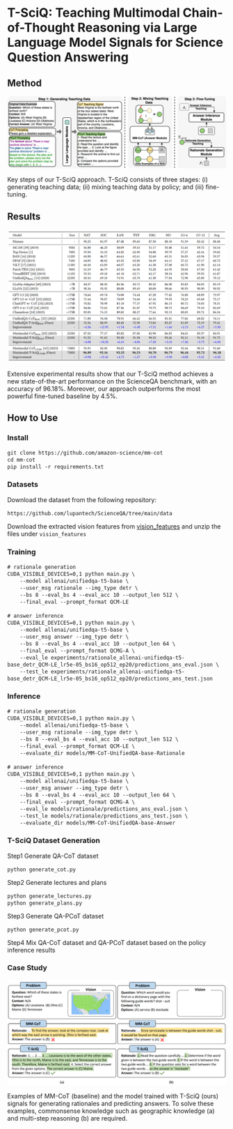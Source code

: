 # T-SciQ: Teaching Multimodal Chain-of-Thought Reasoning via Large Language Model Signals for Science Question Answering

## Method

![](figures/method.jpg)

Key steps of our T-SciQ approach. T-SciQ consists of three stages: (i) generating teaching data; (ii) mixing teaching data by policy; and (iii) fine-tuning.

## Results

![](figures/results.png)

Extensive experimental results show that our T-SciQ method achieves a new state-of-the-art performance on the ScienceQA benchmark, with an accuracy of 96.18\%. Moreover, our approach outperforms the most powerful fine-tuned baseline by 4.5\%.

## How to Use

### Install

```
git clone https://github.com/amazon-science/mm-cot
cd mm-cot
pip install -r requirements.txt
```

### Datasets

Download the dataset from the following repository:

```
https://github.com/lupantech/ScienceQA/tree/main/data
```

Download the extracted vision features from [vision_features](https://drive.google.com/file/d/13B0hc_F_45-UlqPLKSgRz-ALtFQ8kIJr/view?usp=share_link) and unzip the files under `vision_features`

### Training

```
# rationale generation
CUDA_VISIBLE_DEVICES=0,1 python main.py \
    --model allenai/unifiedqa-t5-base \
    --user_msg rationale --img_type detr \
    --bs 8 --eval_bs 4 --eval_acc 10 --output_len 512 \
    --final_eval --prompt_format QCM-LE

# answer inference
CUDA_VISIBLE_DEVICES=0,1 python main.py \
    --model allenai/unifiedqa-t5-base \
    --user_msg answer --img_type detr \
    --bs 8 --eval_bs 4 --eval_acc 10 --output_len 64 \
    --final_eval --prompt_format QCMG-A \
    --eval_le experiments/rationale_allenai-unifiedqa-t5-base_detr_QCM-LE_lr5e-05_bs16_op512_ep20/predictions_ans_eval.json \
    --test_le experiments/rationale_allenai-unifiedqa-t5-base_detr_QCM-LE_lr5e-05_bs16_op512_ep20/predictions_ans_test.json
```

### Inference

```
# rationale generation
CUDA_VISIBLE_DEVICES=0,1 python main.py \
    --model allenai/unifiedqa-t5-base \
    --user_msg rationale --img_type detr \
    --bs 8 --eval_bs 4 --eval_acc 10 --output_len 512 \
    --final_eval --prompt_format QCM-LE \
    --evaluate_dir models/MM-CoT-UnifiedQA-base-Rationale

# answer inference
CUDA_VISIBLE_DEVICES=0,1 python main.py \
    --model allenai/unifiedqa-t5-base \
    --user_msg answer --img_type detr \
    --bs 8 --eval_bs 4 --eval_acc 10 --output_len 64 \
    --final_eval --prompt_format QCMG-A \
    --eval_le models/rationale/predictions_ans_eval.json \
    --test_le models/rationale/predictions_ans_test.json \
    --evaluate_dir models/MM-CoT-UnifiedQA-base-Answer
```

### T-SciQ Dataset Generation

Step1 Generate QA-CoT dataset

```
python generate_cot.py
```

Step2 Generate lectures and plans

```
python generate_lectures.py
python generate_plans.py
```

Step3 Generate QA-PCoT dataset

```
python generate_pcot.py
```

Step4 Mix QA-CoT dataset and QA-PCoT dataset based on the policy inference results


### Case Study

![](figures/case_study.png)

Examples of MM-CoT (baseline) and the model trained with T-SciQ (ours) signals for generating rationales and predicting answers. To solve these examples, commonsense knowledge such as geographic knowledge (a) and multi-step reasoning (b) are required.

